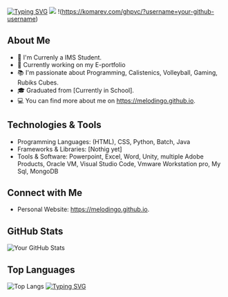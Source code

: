 [![Typing SVG](https://readme-typing-svg.demolab.com?font=Source+Code+Pro&weight=800&size=30&duration=6000&pause=1000&color=BDE9F7&background=FFFFFF00&vCenter=true&random=false&width=1000&height=100&lines=Hello%2C+I'm+%40melodingo!%F0%9F%91%8B;Studying%3A+IT+specialist+application+development)](https://git.io/typing-svg)
![](https://github.com/melodingo/melodingo/blob/main/Eighty%20Six.gif)
!(https://komarev.com/ghpvc/?username=your-github-username)

## About Me

- 🌱 I'm Currenly a IMS Student.
- 💼 Currently working on my E-portfolio
- 📚 I'm passionate about Programming, Calistenics, Volleyball, Gaming, Rubiks Cubes.
- 🎓 Graduated from [Currently in School].
- 💻 You can find more about me on https://melodingo.github.io.

## Technologies & Tools

- Programming Languages: (HTML), CSS, Python, Batch, Java
- Frameworks & Libraries: [Nothig yet]
- Tools & Software: Powerpoint, Excel, Word, Unity, multiple Adobe Products, Oracle VM, Visual Studio Code, Vmware Workstation pro,
  My Sql, MongoDB

## Connect with Me

- Personal Website: https://melodingo.github.io.

## GitHub Stats

![Your GitHub Stats](https://github-readme-stats.vercel.app/api?username=melodingo&show_icons=true&theme=tokyonight)
## Top Languages

![Top Langs](https://github-readme-stats.vercel.app/api/top-langs/?username=melodingo&layout=compact&theme=tokyonight)
[![Typing SVG](https://readme-typing-svg.demolab.com?font=Source+Code+Pro&weight=800&size=15&duration=6000&pause=1000&color=BDE9F7&background=FFFFFF00&vCenter=true&random=false&width=1000&height=100&lines=touch+some+grass)](https://git.io/typing-svg)

